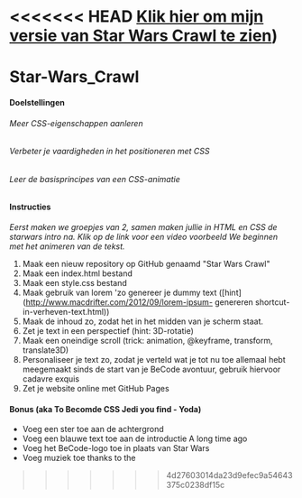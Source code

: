 <<<<<<< HEAD
  [Klik hier om mijn versie van Star Wars Crawl te zien]())
=======
# Star-Wars_Crawl

#### Doelstellingen
###### Meer CSS-eigenschappen aanleren
###### Verbeter je vaardigheden in het positioneren met CSS
###### Leer de basisprincipes van een CSS-animatie

#### Instructies
*Eerst maken we groepjes van 2, samen maken jullie in HTML en CSS de starwars intro na.*
*Klik op de link voor een video voorbeeld We beginnen met het animeren van de tekst.*
1. Maak een nieuw repository op GitHub genaamd "Star Wars Crawl"
1. Maak een index.html bestand
1. Maak een style.css bestand
1. Maak gebruik van lorem 'zo genereer je dummy text ([hint](http://www.macdrifter.com/2012/09/lorem-ipsum- genereren shortcut-in-verheven-text.html))
1. Maak de inhoud zo, zodat het in het midden van je scherm staat.
1. Zet je text in een perspectief (hint: 3D-rotatie)
1. Maak een oneindige scroll (trick: animation, @keyframe, transform, translate3D)
1. Personaliseer je text zo, zodat je verteld wat je tot nu toe allemaal hebt meegemaakt sinds de start van je BeCode avontuur, gebruik hiervoor cadavre exquis
1. Zet je website online met GitHub Pages

#### Bonus (aka To Becomde CSS Jedi you find - Yoda)
* Voeg een ster toe aan de achtergrond
* Voeg een blauwe text toe aan de introductie A long time ago
* Voeg het BeCode-logo toe in plaats van Star Wars
* Voeg muziek toe thanks to the <audio> tag
  
  
  
  
>>>>>>> 4d27603014da23d9efec9a54643375c0238df15c
